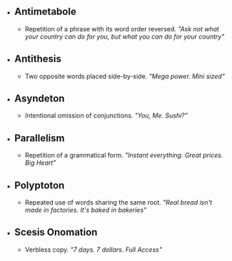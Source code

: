 - ## Antimetabole
	- Repetition of a phrase with its word order reversed. *"Ask not what your country can do for you, but what you can do for your country"*
- ## Antithesis
	- Two opposite words placed side-by-side. *"Mega power. Mini sized"*
- ## Asyndeton
	- Intentional omission of conjunctions. *"You, Me. Sushi?"*
- ## Parallelism
	- Repetition of a grammatical form. *"Instant everything. Great prices. Big Heart"*
- ## Polyptoton
	- Repeated use of words sharing the same root. *"Real bread isn't made in factories. It's baked in bakeries"*
- ## Scesis Onomation
	- Verbless copy. *"7 days. 7 dollars. Full Access"*